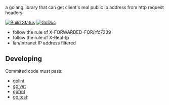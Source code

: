 a golang library that can get client's real public ip address from http request headers

[![Build Status](https://travis-ci.org/tomasen/realip.svg?branch=master)](https://travis-ci.org/Tomasen/realip)
[![GoDoc](https://godoc.org/github.com/Tomasen/realip?status.svg)](http://godoc.org/github.com/Tomasen/realip)


* follow the rule of X-FORWARDED-FOR/rfc7239
* follow the rule of X-Real-Ip
* lan/intranet IP address filtered

## Developing

Commited code must pass:

* [golint](https://github.com/golang/lint)
* [go vet](https://godoc.org/golang.org/x/tools/cmd/vet)
* [gofmt](https://golang.org/cmd/gofmt)
* [go test](https://golang.org/cmd/go/#hdr-Test_packages):
